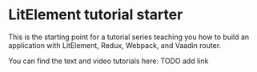 # LitElement tutorial starter

This is the starting point for a tutorial series teaching you how to build an application with LitElement, Redux, Webpack, and Vaadin router.

You can find the text and video tutorials here:
TODO add link
